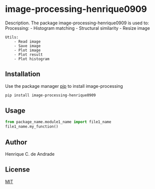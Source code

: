 # image-processing-henrique0909

Description. 
The package image-processing-henrique0909 is used to:
	Processing:
        - Histogram matching
        - Structural similarity
        - Resize image

    Utils:
        - Read image
        - Save image
        - Plot image
        - Plot result
        - Plot histogram

## Installation

Use the package manager [pip](https://pip.pypa.io/en/stable/) to install image-processing

```bash
pip install image-processing-henrique0909
```

## Usage

```python
from package_name.module1_name import file1_name
file1_name.my_function()
```

## Author
Henrique C. de Andrade

## License
[MIT](https://choosealicense.com/licenses/mit/)


